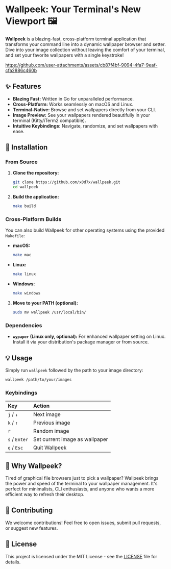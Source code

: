 # Wallpeek: Your Terminal's New Viewport 🖼️

**Wallpeek** is a blazing-fast, cross-platform terminal application that transforms your command line into a dynamic wallpaper browser and setter. Dive into your image collection without leaving the comfort of your terminal, and set your favorite wallpapers with a single keystroke!


https://github.com/user-attachments/assets/cb87f4bf-9094-4fa7-9eaf-cfa2886c460b


## ✨ Features

*   **Blazing Fast:** Written in Go for unparalleled performance.
*   **Cross-Platform:** Works seamlessly on macOS and Linux.
*   **Terminal-Native:** Browse and set wallpapers directly from your CLI.
*   **Image Preview:** See your wallpapers rendered beautifully in your terminal (Kitty/iTerm2 compatible).
*   **Intuitive Keybindings:** Navigate, randomize, and set wallpapers with ease.

## 🚀 Installation

### From Source

1.  **Clone the repository:**
    ```bash
    git clone https://github.com/x0d7x/wallpeek.git
    cd wallpeek
    ```
2.  **Build the application:**
    ```bash
    make build
    ```

### Cross-Platform Builds

You can also build Wallpeek for other operating systems using the provided `Makefile`:

*   **macOS:**
    ```bash
    make mac
    ```
*   **Linux:**
    ```bash
    make linux
    ```
*   **Windows:**
    ```bash
    make windows
    ```
3.  **Move to your PATH (optional):**
    ```bash
    sudo mv wallpeek /usr/local/bin/
    ```

### Dependencies

*   **`wypaper` (Linux only, optional):** For enhanced wallpaper setting on Linux. Install it via your distribution's package manager or from source.

## 💡 Usage

Simply run `wallpeek` followed by the path to your image directory:

```bash
wallpeek /path/to/your/images
```

### Keybindings

| Key           | Action                               |
| :------------ | :----------------------------------- |
| `j` / `↓`     | Next image                           |
| `k` / `↑`     | Previous image                       |
| `r`           | Random image                         |
| `s` / `Enter` | Set current image as wallpaper       |
| `q` / `Esc`   | Quit Wallpeek                        |

## 🤔 Why Wallpeek?

Tired of graphical file browsers just to pick a wallpaper? Wallpeek brings the power and speed of the terminal to your wallpaper management. It's perfect for minimalists, CLI enthusiasts, and anyone who wants a more efficient way to refresh their desktop.

## 🤝 Contributing

We welcome contributions! Feel free to open issues, submit pull requests, or suggest new features.

## 📄 License

This project is licensed under the MIT License - see the [LICENSE](LICENSE) file for details.

